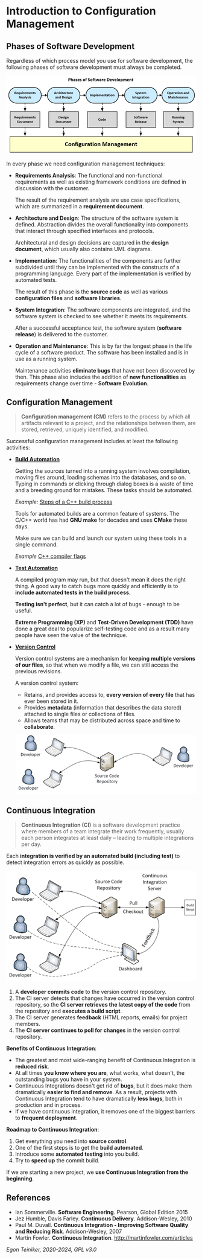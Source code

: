 # Introduction to Configuration Management 

## Phases of Software Development

Regardless of which process model you use for software development, the following phases of 
software development must always be completed.

![Phases of Software Development](figures/PhasesOfSoftwareDevelopment.png)

In every phase we need configuration management techniques:

* **Requirements Analysis**: The functional and non-functional requirements as well as existing 
    framework conditions are defined in discussion with the customer.
    
    The result of the requirement analysis are use case specifications, which are summarized 
    in a **requirement document**.

* **Architecture and Design**: The structure of the software system is defined. Abstraction 
    divides the overall functionality into components that interact through specified interfaces 
    and protocols. 
    
    Architectural and design decisions are captured in the **design document**, which usually 
    also contains UML diagrams.

* **Implementation**: The functionalities of the components are further subdivided until they 
    can be implemented with the constructs of a programming language. Every part of the 
    implementation is verified by automated tests. 
    
    The result of this phase is the **source code** as well as various **configuration files** 
    and **software libraries**.

* **System Integration**: The software components are integrated, and the software system is 
    checked to see whether it meets its requirements. 
    
    After a successful acceptance test, the software system (**software release**) is 
    delivered to the customer. 

* **Operation and Maintenance**: This is by far the longest phase in the life cycle of a software 
    product. The software has been installed and is in use as a running system. 
    
    Maintenance activities **eliminate bugs** that have not been discovered by then. 
    This phase also includes the addition of **new functionalities** as requirements change 
    over time - **Software Evolution**.


## Configuration Management

> **Configuration management (CM)** refers to the process by which all artifacts relevant 
> to a project, and the relationships between them, are stored, retrieved, uniquely 
> identified, and modified.

Successful configuration management includes at least the following activities:

* [**Build Automation**](building/cmake/)
    
    Getting the sources turned into a running system involves compilation, moving 
    files around, loading schemas into the databases, and so on. 
    Typing in commands or clicking through dialog boxes is a waste of time and 
    a breeding ground for mistakes. These tasks should be automated.

    _Example:_ [Steps of a C++ build process](building/build-steps/)

    Tools for automated builds are a common feature of systems. The C/C++ world has 
    had **GNU make** for decades and uses **CMake** these days. 

    Make sure we can build and launch our system using these tools in a single command.

    _Example_ [C++ compiler flags](building/compiler-flags/)
    

* [**Test Automation**](testing/googletest/)
    
    A compiled program may run, but that doesn't mean it does the right thing. 
    A good way to catch bugs more quickly and efficiently is to **include automated 
    tests in the build process**. 

    **Testing isn't perfect**, but it can catch a lot of bugs - enough to be useful. 

    **Extreme Programming (XP)** and **Test-Driven Development (TDD)** have 
    done a great deal to popularize self-testing code and as a result many 
    people have seen the value of the technique.

* [**Version Control**](https://github.com/teiniker/teiniker-lectures-computerscience/tree/master/configuration-management/versioning)

    Version control systems are a mechanism for **keeping multiple versions
    of our files**, so that when we modify a file, we can still access the 
    previous revisions.

    A version control system:
    * Retains, and provides access to, **every version of every file** that has 
        ever been stored in it. 
    * Provides **metadata** (information that describes the data stored) attached 
        to single files or collections of files. 
    * Allows teams that may be distributed across space and time to **collaborate**.	

    ![Version Control](figures/VersionControl.png)


## Continuous Integration

> **Continuous Integration (CI)** is a software development practice where members 
> of a team integrate their work frequently, usually each person integrates at least 
> daily – leading to multiple integrations per day. 

Each **integration is verified by an automated build (including test)** to 
detect integration errors as quickly as possible.

![Continuous Integration](figures/ContinuousIntegration.png)

1. A **developer commits code** to the version control repository. 
2. The CI server detects that changes have occurred in the version control 
    repository, so the **CI server retrieves the latest copy of the code** 
    from the repository and **executes a build script**. 
3. The CI server generates **feedback** (HTML reports, emails) for project 
    members.
4. The **CI server continues to poll for changes** in the version control 
    repository.

**Benefits of Continuous Integration**:

* The greatest and most wide-ranging benefit of Continuous Integration 
    is **reduced risk**.
* At all times **you know where you are**, what works, what doesn't, the 
    outstanding bugs you have in your system.
* Continuous Integrations doesn't get rid of **bugs**, but it does make 
    them dramatically **easier to find and remove**.
    As a result, projects with Continuous Integration tend to have dramatically 
    **less bugs**, both in production and in process.
* If we have continuous integration, it removes one of the biggest barriers 
    to **frequent deployment**.


**Roadmap to Continuous Integration**:

1. Get everything you need into **source control**.
2. One of the first steps is to get the **build automated**.
3. Introduce some **automated testing** into you build.
4. Try to **speed up** the commit build. 

If we are starting a new project, we **use Continuous Integration from 
the beginning**. 



## References

* Ian Sommerville. **Software Engineering**. Pearson, Global Edition 2015
* Jez Humble, Davis Farley. **Continuous Delivery**. Addison-Wesley, 2010
* Paul M. Duvall. **Continuous Integration - Improving Software Quality and Reducing Risk**. Addison-Wesley, 2007
* Martin Fowler. **Continuous Integration**. http://martinfowler.com/articles

*Egon Teiniker, 2020-2024, GPL v3.0*